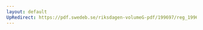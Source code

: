 ```yaml
---
layout: default
UpRedirect: https://pdf.swedeb.se/riksdagen-volumeG-pdf/199697/reg_199697/reg_199697_0177.pdf
---
```

